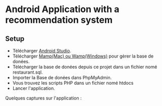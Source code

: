 # Android Application with a recommendation system


## Setup

* Télécharger [Android Studio](https://android-studio.fr.uptodown.com/windows).      
* Télécharger [Mamp(Mac) ou Wamp(Windows)](https://www.mamp.info/fr/downloads/) pour gèrer la base de donées.     
* Télécharger la base de donées depuis ce projet dans un fichier nomé restaurant.sql.   
* Importer la Base de donées dans PhpMyAdmin. 
* Vous trouvez les scripts PHP dans un fichier nomé htdocs
* Lancer l'application. 

Quelques captures sur l'application :
